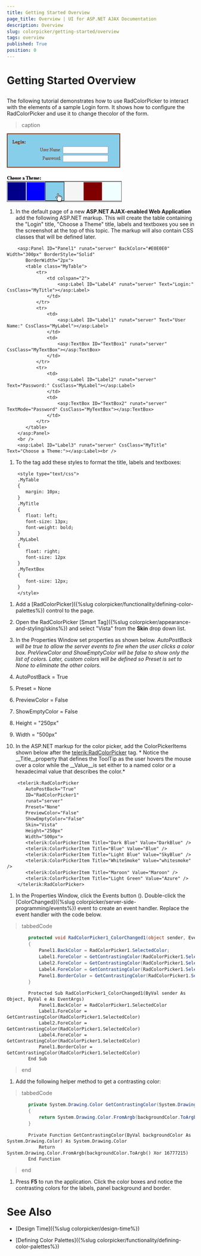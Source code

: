 ```yaml
---
title: Getting Started Overview
page_title: Overview | UI for ASP.NET AJAX Documentation
description: Overview
slug: colorpicker/getting-started/overview
tags: overview
published: True
position: 0
---
```


# Getting Started Overview



## 

The following tutorial demonstrates how to use RadColorPicker to interact with the elements of a sample Login form. It shows how to configure the RadColorPicker and use it to change thecolor of the form.
>caption 

![](images/colorpicker-gettingstarted001.png)

1. In the default page of a new __ASP.NET AJAX-enabled Web Application__ add the following ASP.NET markup. This will create the table containing the "Login" title, "Choose a Theme" title, labels and textboxes you see in the screenshot at the top of this topic. The markup will also contain CSS classes that will be defined later.

````ASPNET
	<asp:Panel ID="Panel1" runat="server" BackColor="#E0E0E0" Width="300px" BorderStyle="Solid"
	   BorderWidth="2px">
	   <table class="MyTable">
	       <tr>
	           <td colspan="2">
	               <asp:Label ID="Label4" runat="server" Text="Login:" CssClass="MyTitle"></asp:Label>
	           </td>
	       </tr>
	       <tr>
	           <td>
	               <asp:Label ID="Label1" runat="server" Text="User Name:" CssClass="MyLabel"></asp:Label>
	           </td>
	           <td>
	               <asp:TextBox ID="TextBox1" runat="server" CssClass="MyTextBox"></asp:TextBox>
	           </td>
	       </tr>
	       <tr>
	           <td>
	               <asp:Label ID="Label2" runat="server" Text="Password:" CssClass="MyLabel"></asp:Label>
	           </td>
	           <td>
	               <asp:TextBox ID="TextBox2" runat="server" TextMode="Password" CssClass="MyTextBox"></asp:TextBox>
	           </td>
	       </tr>
	   </table>
	</asp:Panel>
	<br />
	<asp:Label ID="Label3" runat="server" CssClass="MyTitle" Text="Choose a Theme:"></asp:Label><br /> 
````



1. To the <head> tag add these styles to format the title, labels and textboxes:

````ASPNET
	<style type="text/css">
	.MyTable
	{
	   margin: 10px;
	}
	.MyTitle
	{
	   float: left;
	   font-size: 13px;
	   font-weight: bold;
	}
	.MyLabel
	{
	   float: right;
	   font-size: 12px
	}
	.MyTextBox
	{
	   font-size: 12px;
	}
	</style> 	
````



1. Add a [RadColorPicker]({%slug colorpicker/functionality/defining-color-palettes%}) control to the page.

1. Open the RadColorPicker [Smart Tag]({%slug colorpicker/appearance-and-styling/skins%}) and select "Vista" from the __Skin__ drop down list.

1. In the Properties Window set properties as shown below. *AutoPostBack will be true to allow the server events to fire when the user clicks a color box. PreViewColor and ShowEmptyColor will be false to show only the list of colors. Later, custom colors will be defined so Preset is set to None to eliminate the other colors.*

1. AutoPostBack = True

1. Preset = None

1. PreviewColor = False

1. ShowEmptyColor = False

1. Height = "250px"

1. Width = "500px"

1. In the ASP.NET markup for the color picker, add the ColorPickerItems shown below after the <telerik:RadColorPicker> tag. *	Notice the __Title__property that defines the ToolTip as the user hovers the mouse over a color while the __Value__is set either to a named color or a hexadecimal value that describes the color.*

````ASPNET
	<telerik:RadColorPicker
	   AutoPostBack="True"
	   ID="RadColorPicker1"
	   runat="server"
	   Preset="None"
	   PreviewColor="False"
	   ShowEmptyColor="False"
	   Skin="Vista"
	   Height="250px"
	   Width="500px">
	   <telerik:ColorPickerItem Title="Dark Blue" Value="DarkBlue" />
	   <telerik:ColorPickerItem Title="Blue" Value="Blue" />
	   <telerik:ColorPickerItem Title="Light Blue" Value="SkyBlue" />
	   <telerik:ColorPickerItem Title="WhiteSmoke" Value="whitesmoke" />
	   <telerik:ColorPickerItem Title="Maroon" Value="Maroon" />
	   <telerik:ColorPickerItem Title="Light Green" Value="Azure" />
	</telerik:RadColorPicker> 
````



1. In the Properties Window, click the Events button (). Double-click the [ColorChanged]({%slug colorpicker/server-side-programming/events%}) event to create an event handler. Replace the event handler with the code below.

>tabbedCode

````C#
		protected void RadColorPicker1_ColorChanged1(object sender, EventArgs e)
		{
			Panel1.BackColor = RadColorPicker1.SelectedColor;
			Label1.ForeColor = GetContrastingColor(RadColorPicker1.SelectedColor);
			Label2.ForeColor = GetContrastingColor(RadColorPicker1.SelectedColor);
			Label4.ForeColor = GetContrastingColor(RadColorPicker1.SelectedColor);
			Panel1.BorderColor = GetContrastingColor(RadColorPicker1.SelectedColor);
		} 
````



````VB.NET
		Protected Sub RadColorPicker1_ColorChanged1(ByVal sender As Object, ByVal e As EventArgs)
			Panel1.BackColor = RadColorPicker1.SelectedColor
			Label1.ForeColor = GetContrastingColor(RadColorPicker1.SelectedColor)
			Label2.ForeColor = GetContrastingColor(RadColorPicker1.SelectedColor)
			Label4.ForeColor = GetContrastingColor(RadColorPicker1.SelectedColor)
			Panel1.BorderColor = GetContrastingColor(RadColorPicker1.SelectedColor)
		End Sub
````


>end

1. Add the following helper method to get a contrasting color:

>tabbedCode

````C#
		private System.Drawing.Color GetContrastingColor(System.Drawing.Color backgroundColor)
		{
			return System.Drawing.Color.FromArgb(backgroundColor.ToArgb() ^ 0x00ffffff);
		} 	
````



````VB.NET
		Private Function GetContrastingColor(ByVal backgroundColor As System.Drawing.Color) As System.Drawing.Color
			Return System.Drawing.Color.FromArgb(backgroundColor.ToArgb() Xor 16777215)
		End Function
````


>end

1. Press __F5__ to run the application. Click the color boxes and notice the contrasting colors for the labels, panel background and border.

# See Also

 * [Design Time]({%slug colorpicker/design-time%})

 * [Defining Color Palettes]({%slug colorpicker/functionality/defining-color-palettes%})

